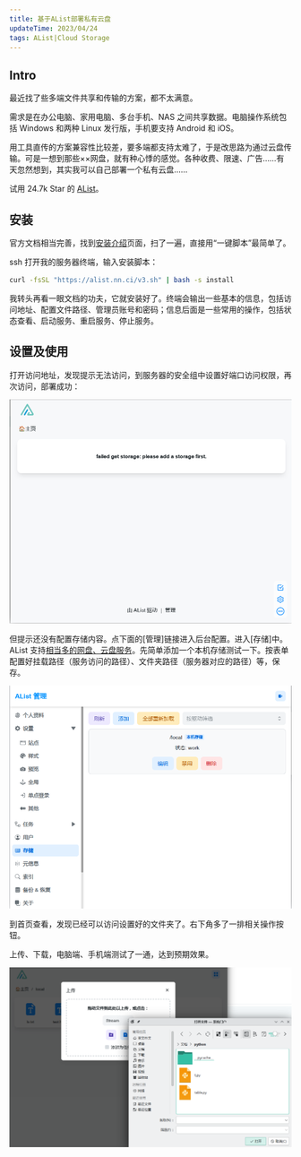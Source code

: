 ```yaml
---
title: 基于AList部署私有云盘
updateTime: 2023/04/24
tags: AList|Cloud Storage
---
```


## Intro
最近找了些多端文件共享和传输的方案，都不太满意。

需求是在办公电脑、家用电脑、多台手机、NAS 之间共享数据。电脑操作系统包括 Windows 和两种 Linux 发行版，手机要支持 Android 和 iOS。

用工具直传的方案兼容性比较差，要多端都支持太难了，于是改思路为通过云盘传输。可是一想到那些××网盘，就有种心悸的感觉。各种收费、限速、广告……有天忽然想到，其实我可以自己部署一个私有云盘……

试用 24.7k Star 的 [AList](https://github.com/alist-org/alist)。

## 安装
官方文档相当完善，找到[安装介绍](https://alist.nn.ci/zh/guide/install/)页面，扫了一遍，直接用“一键脚本”最简单了。

ssh 打开我的服务器终端，输入安装脚本：

```bash
curl -fsSL "https://alist.nn.ci/v3.sh" | bash -s install
```

我转头再看一眼文档的功夫，它就安装好了。终端会输出一些基本的信息，包括访问地址、配置文件路径、管理员账号和密码；信息后面是一些常用的操作，包括状态查看、启动服务、重启服务、停止服务。

## 设置及使用

打开访问地址，发现提示无法访问，到服务器的安全组中设置好端口访问权限，再次访问，部署成功：

![AList Home](/assets/docs/AList01.png)

但提示还没有配置存储内容。点下面的[管理]链接进入后台配置。进入[存储]中。AList 支持[相当多的网盘、云盘服务](https://alist.nn.ci/zh/guide/drivers/)。先简单添加一个本机存储测试一下。按表单配置好挂载路径（服务访问的路径）、文件夹路径（服务器对应的路径）等，保存。

![Storage Setting](/assets/docs/AList02.png)

到首页查看，发现已经可以访问设置好的文件夹了。右下角多了一排相关操作按钮。

上传、下载，电脑端、手机端测试了一通，达到预期效果。

![Usage](/assets/docs/AList03.png)
